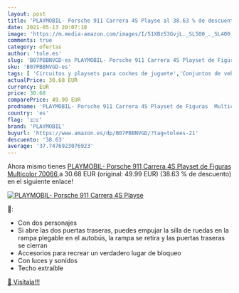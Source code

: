 ```yaml
---
layout: post
title: 'PLAYMOBIL- Porsche 911 Carrera 4S Playse al 38.63 % de descuento'
date: 2021-05-13 20:07:18
image: 'https://m.media-amazon.com/images/I/51XBz53GvjL._SL500_._SL400_.jpg'
comments: true
category: ofertas
author: 'tole.es'
slug: 'B07PBBNVGD-es PLAYMOBIL- Porsche 911 Carrera 4S Playset de Figuras...'
sku: 'B07PBBNVGD-es'
tags: [ 'Circuitos y playsets para coches de juguete','Conjuntos de vehículos de motor para niños','Figuras de personas de juguete para niños','Juguetes','Juguetes y juegos','Muñecos y figuras','Playsets de figuras de acción para niños','Vehículos de juguete para niños','playmobil','playmobil-', ]
actualPrice: 30.68 EUR
currency: EUR
price: 30.68
comparePrice: 49.99 EUR
prodname: 'PLAYMOBIL- Porsche 911 Carrera 4S Playset de Figuras  Multicolor  70066 '
country: 'es'
flag: '🇪🇸'
brand: 'PLAYMOBIL'
buyurl: 'https://www.amazon.es/dp/B07PBBNVGD/?tag=tolees-21'
descuento: '38.63'
average: '37.7476923076923'
---
```


Ahora mismo tienes [PLAYMOBIL- Porsche 911 Carrera 4S Playset de Figuras  Multicolor  70066 ](https://www.amazon.es/dp/B07PBBNVGD/?tag=tolees-21) a 30.68 EUR (original: 49.99 EUR) (38.63 %  de descuento) en el siguiente enlace!

[![PLAYMOBIL- Porsche 911 Carrera 4S Playse](https://m.media-amazon.com/images/I/51XBz53GvjL._SL500_._SL400_.jpg)](https://www.amazon.es/dp/B07PBBNVGD/?tag=tolees-21)

🔎:

- Con dos personajes
- Si abre las dos puertas traseras, puedes empujar la silla de ruedas en la rampa plegable en el autobús, la rampa se retira y las puertas traseras se cierran
- Accesorios para recrear un verdadero lugar de bloqueo
- Con luces y sonidos
- Techo extraíble

[🛒 Visítala!!!](https://www.amazon.es/dp/B07PBBNVGD/?tag=tolees-21)
